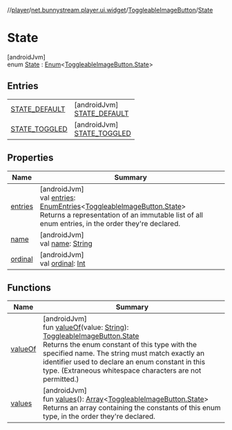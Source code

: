 //[player](../../../../index.md)/[net.bunnystream.player.ui.widget](../../index.md)/[ToggleableImageButton](../index.md)/[State](index.md)

# State

[androidJvm]\
enum [State](index.md) : [Enum](https://kotlinlang.org/api/latest/jvm/stdlib/kotlin/-enum/index.html)&lt;[ToggleableImageButton.State](index.md)&gt;

## Entries

| | |
|---|---|
| [STATE_DEFAULT](-s-t-a-t-e_-d-e-f-a-u-l-t/index.md) | [androidJvm]<br>[STATE_DEFAULT](-s-t-a-t-e_-d-e-f-a-u-l-t/index.md) |
| [STATE_TOGGLED](-s-t-a-t-e_-t-o-g-g-l-e-d/index.md) | [androidJvm]<br>[STATE_TOGGLED](-s-t-a-t-e_-t-o-g-g-l-e-d/index.md) |

## Properties

| Name | Summary |
|---|---|
| [entries](entries.md) | [androidJvm]<br>val [entries](entries.md): [EnumEntries](https://kotlinlang.org/api/latest/jvm/stdlib/kotlin.enums/-enum-entries/index.html)&lt;[ToggleableImageButton.State](index.md)&gt;<br>Returns a representation of an immutable list of all enum entries, in the order they're declared. |
| [name](-s-t-a-t-e_-t-o-g-g-l-e-d/index.md#-372974862%2FProperties%2F-1442023921) | [androidJvm]<br>val [name](-s-t-a-t-e_-t-o-g-g-l-e-d/index.md#-372974862%2FProperties%2F-1442023921): [String](https://kotlinlang.org/api/latest/jvm/stdlib/kotlin/-string/index.html) |
| [ordinal](-s-t-a-t-e_-t-o-g-g-l-e-d/index.md#-739389684%2FProperties%2F-1442023921) | [androidJvm]<br>val [ordinal](-s-t-a-t-e_-t-o-g-g-l-e-d/index.md#-739389684%2FProperties%2F-1442023921): [Int](https://kotlinlang.org/api/latest/jvm/stdlib/kotlin/-int/index.html) |

## Functions

| Name | Summary |
|---|---|
| [valueOf](value-of.md) | [androidJvm]<br>fun [valueOf](value-of.md)(value: [String](https://kotlinlang.org/api/latest/jvm/stdlib/kotlin/-string/index.html)): [ToggleableImageButton.State](index.md)<br>Returns the enum constant of this type with the specified name. The string must match exactly an identifier used to declare an enum constant in this type. (Extraneous whitespace characters are not permitted.) |
| [values](values.md) | [androidJvm]<br>fun [values](values.md)(): [Array](https://kotlinlang.org/api/latest/jvm/stdlib/kotlin/-array/index.html)&lt;[ToggleableImageButton.State](index.md)&gt;<br>Returns an array containing the constants of this enum type, in the order they're declared. |
